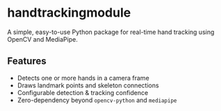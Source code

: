 # handtrackingmodule

A simple, easy-to-use Python package for real-time hand tracking using OpenCV and MediaPipe.

## Features

- Detects one or more hands in a camera frame  
- Draws landmark points and skeleton connections  
- Configurable detection & tracking confidence  
- Zero-dependency beyond `opencv-python` and `mediapipe`


